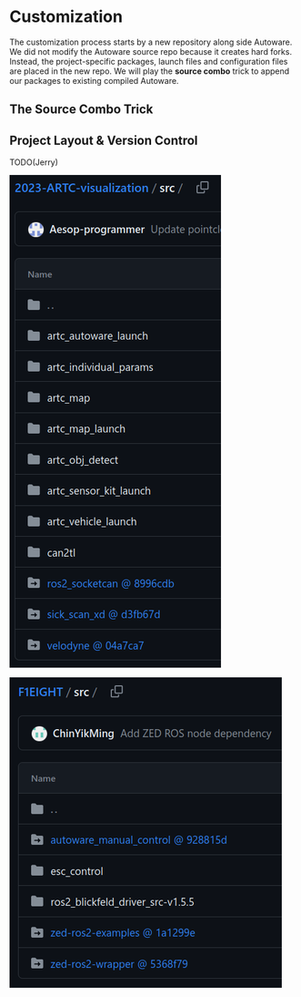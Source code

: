 # Customization

The customization process starts by a new repository along side
Autoware. We did not modify the Autoware source repo because it creates
hard forks. Instead, the project-specific packages, launch files and
configuration files are placed in the new repo. We will play the
**source combo** trick to append our packages to existing compiled
Autoware.

## The Source Combo Trick

## Project Layout & Version Control

TODO(Jerry)

![](./media/media/AV7O6G2M7H3F52ALL1I19C65B8.png)

![](./media/media/43KFTV7VD124T0GBQTOKSMGFVO.png)
